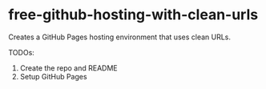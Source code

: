 # free-github-hosting-with-clean-urls
Creates a GitHub Pages hosting environment that uses clean URLs.

TODOs:
1. Create the repo and README
2. Setup GitHub Pages
